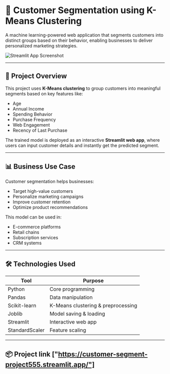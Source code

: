 # 🎯 Customer Segmentation using K-Means Clustering

A machine learning-powered web application that segments customers into distinct groups based on their behavior, enabling businesses to deliver personalized marketing strategies.

![Streamlit App Screenshot](screenshot.png) <!-- Optional: Add screenshot later -->

---

## 🚀 Project Overview

This project uses **K-Means clustering** to group customers into meaningful segments based on key features like:
- Age
- Annual Income
- Spending Behavior
- Purchase Frequency
- Web Engagement
- Recency of Last Purchase

The trained model is deployed as an interactive **Streamlit web app**, where users can input customer details and instantly get the predicted segment.

---

## 📊 Business Use Case

Customer segmentation helps businesses:
- Target high-value customers
- Personalize marketing campaigns
- Improve customer retention
- Optimize product recommendations

This model can be used in:
- E-commerce platforms
- Retail chains
- Subscription services
- CRM systems

---

## 🛠️ Technologies Used

| Tool | Purpose |
|------|--------|
| Python | Core programming |
| Pandas | Data manipulation |
| Scikit-learn | K-Means clustering & preprocessing |
| Joblib | Model saving & loading |
| Streamlit | Interactive web app |
| StandardScaler | Feature scaling |

---

## 📦 Project link ["https://customer-segment-project555.streamlit.app/"]
